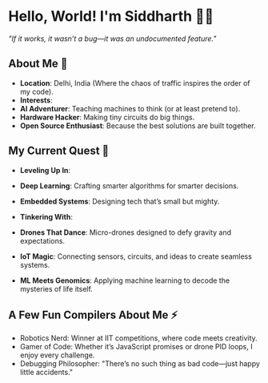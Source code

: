 # Hello, World! I'm Siddharth 👨‍💻  

*"If it works, it wasn’t a bug—it was an undocumented feature."*  

## About Me 🌌  
-  **Location**: Delhi, India (Where the chaos of traffic inspires the order of my code).  
-  **Interests**:  
  - **AI Adventurer**: Teaching machines to think (or at least pretend to).  
  - **Hardware Hacker**: Making tiny circuits do big things.  
  - **Open Source Enthusiast**: Because the best solutions are built together.  

## My Current Quest 🚀  
-  **Leveling Up In**:  
  - **Deep Learning**: Crafting smarter algorithms for smarter decisions.  
  - **Embedded Systems**: Designing tech that’s small but mighty.    

-  **Tinkering With**:  
  - **Drones That Dance**: Micro-drones designed to defy gravity and expectations.  
  - **IoT Magic**: Connecting sensors, circuits, and ideas to create seamless systems.  
  - **ML Meets Genomics**: Applying machine learning to decode the mysteries of life itself.  

## A Few Fun Compilers About Me ⚡  
-  Robotics Nerd: Winner at IIT competitions, where code meets creativity.  
-  Gamer of Code: Whether it’s JavaScript promises or drone PID loops, I enjoy every challenge.  
-  Debugging Philosopher: "There’s no such thing as bad code—just happy little accidents."
